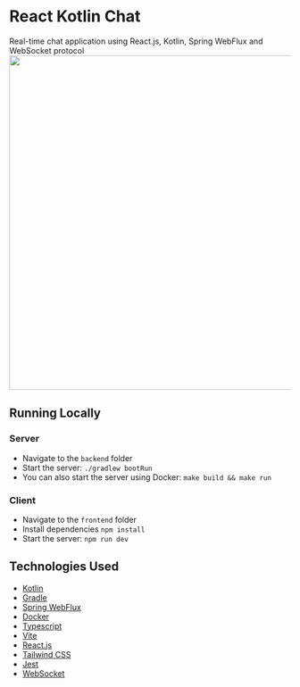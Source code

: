 # React Kotlin Chat
Real-time chat application using React.js, Kotlin, Spring WebFlux and WebSocket protocol
<img src="https://github.com/tty-monkey/react-kotlin-chat/blob/main/demo.gif" width="600"/>

## Running Locally
### Server
* Navigate to the `backend` folder
* Start the server: `./gradlew bootRun`
* You can also start the server using Docker: `make build && make run`
### Client 
* Navigate to the `frontend` folder
* Install dependencies `npm install`
* Start the server: `npm run dev` 

## Technologies Used
* [Kotlin](https://kotlinlang.org/)
* [Gradle](https://gradle.org/)
* [Spring WebFlux](https://docs.spring.io/spring-framework/reference/web/webflux.html)
* [Docker](https://www.docker.com/)
* [Typescript](https://www.typescriptlang.org/)
* [Vite](https://vitejs.dev/)
* [React.js](https://react.dev/)
* [Tailwind CSS](https://tailwindcss.com/)
* [Jest](https://jestjs.io/)
* [WebSocket](https://developer.mozilla.org/en-US/docs/Web/API/WebSocket)

